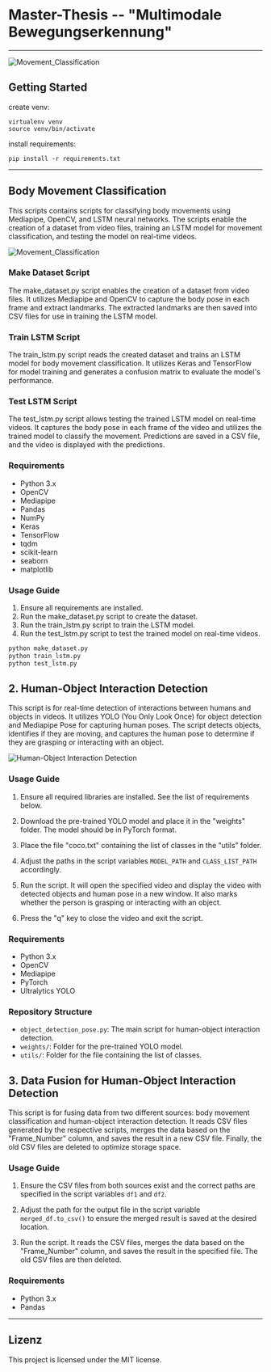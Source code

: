 # Master-Thesis -- "Multimodale Bewegungserkennung"
---
![Movement_Classification](assets/info.png)

## Getting Started

create venv:

```
virtualenv venv
source venv/bin/activate
```

install requirements:

```
pip install -r requirements.txt
```

---
## Body Movement Classification

This scripts contains scripts for classifying body movements using Mediapipe, OpenCV, and LSTM neural networks. The scripts enable the creation of a dataset from video files, training an LSTM model for movement classification, and testing the model on real-time videos.

![Movement_Classification](assets/movement_classification2.png)

### Make Dataset Script

The make_dataset.py script enables the creation of a dataset from video files. It utilizes Mediapipe and OpenCV to capture the body pose in each frame and extract landmarks. The extracted landmarks are then saved into CSV files for use in training the LSTM model.

### Train LSTM Script

The train_lstm.py script reads the created dataset and trains an LSTM model for body movement classification. It utilizes Keras and TensorFlow for model training and generates a confusion matrix to evaluate the model's performance.

### Test LSTM Script

The test_lstm.py script allows testing the trained LSTM model on real-time videos. It captures the body pose in each frame of the video and utilizes the trained model to classify the movement. Predictions are saved in a CSV file, and the video is displayed with the predictions.

### Requirements

- Python 3.x
- OpenCV
- Mediapipe
- Pandas
- NumPy
- Keras
- TensorFlow
- tqdm
- scikit-learn
- seaborn
- matplotlib

### Usage Guide

1. Ensure all requirements are installed.
2. Run the make_dataset.py script to create the dataset.
3. Run the train_lstm.py script to train the LSTM model.
4. Run the test_lstm.py script to test the trained model on real-time videos.

```bash
python make_dataset.py
python train_lstm.py
python test_lstm.py
```


## 2. Human-Object Interaction Detection

This script is for real-time detection of interactions between humans and objects in videos. It utilizes YOLO (You Only Look Once) for object detection and Mediapipe Pose for capturing human poses. The script detects objects, identifies if they are moving, and captures the human pose to determine if they are grasping or interacting with an object.

![Human-Object Interaction Detection](assets/object_hand_interaction2.png)

### Usage Guide

1. Ensure all required libraries are installed. See the list of requirements below.

2. Download the pre-trained YOLO model and place it in the "weights" folder. The model should be in PyTorch format.

3. Place the file "coco.txt" containing the list of classes in the "utils" folder.

4. Adjust the paths in the script variables `MODEL_PATH` and `CLASS_LIST_PATH` accordingly.

5. Run the script. It will open the specified video and display the video with detected objects and human pose in a new window. It also marks whether the person is grasping or interacting with an object.

6. Press the "q" key to close the video and exit the script.

### Requirements

- Python 3.x
- OpenCV
- Mediapipe
- PyTorch
- Ultralytics YOLO

### Repository Structure

- `object_detection_pose.py`: The main script for human-object interaction detection.
- `weights/`: Folder for the pre-trained YOLO model.
- `utils/`: Folder for the file containing the list of classes.

## 3. Data Fusion for Human-Object Interaction Detection

This script is for fusing data from two different sources: body movement classification and human-object interaction detection. It reads CSV files generated by the respective scripts, merges the data based on the "Frame_Number" column, and saves the result in a new CSV file. Finally, the old CSV files are deleted to optimize storage space.

### Usage Guide

1. Ensure the CSV files from both sources exist and the correct paths are specified in the script variables `df1` and `df2`.

2. Adjust the path for the output file in the script variable `merged_df.to_csv()` to ensure the merged result is saved at the desired location.

3. Run the script. It reads the CSV files, merges the data based on the "Frame_Number" column, and saves the result in the specified file. The old CSV files are then deleted.

### Requirements

- Python 3.x
- Pandas

---

## Lizenz
This project is licensed under the MIT license.